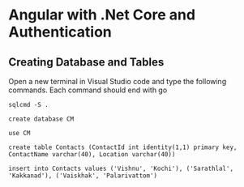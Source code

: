# Angular with .Net Core and Authentication

## Creating Database and Tables 
Open a new terminal in Visual Studio code and type the following commands. Each command should end with go

`sqlcmd -S .`

`create database CM`

`use CM`


`create table Contacts (ContactId int identity(1,1) primary key, ContactName varchar(40), Location varchar(40))`


 `insert into Contacts values ('Vishnu', 'Kochi'), ('Sarathlal', 'Kakkanad'), ('Vaiskhak', 'Palarivattom')`
